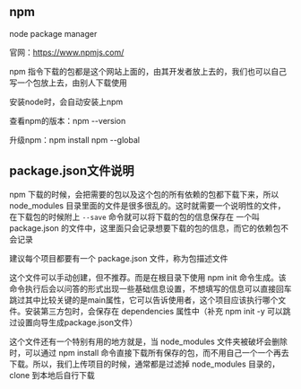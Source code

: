 ## npm

node package manager

官网：https://www.npmjs.com/

npm 指令下载的包都是这个网站上面的，由其开发者放上去的，我们也可以自己写一个包放上去，由别人下载使用

安装node时，会自动安装上npm

查看npm的版本：npm --version

升级npm：npm install npm --global

## package.json文件说明

npm 下载的时候，会把需要的包以及这个包的所有依赖的包都下载下来，所以 node_modules 目录里面的文件是很多很乱的。这时就需要一个说明性的文件，在下载包的时候附上 `--save` 命令就可以将下载的包的信息保存在 一个叫 package.json 的文件中，这里面只会记录想要下载的包的信息，而它的依赖包不会记录

建议每个项目都要有一个 package.json 文件，称为包描述文件

这个文件可以手动创建，但不推荐。而是在根目录下使用 npm init 命令生成。该命令执行后会以问答的形式出现一些基础信息设置，不想填写的信息可以直接回车跳过其中比较关键的是main属性，它可以告诉使用者，这个项目应该执行哪个文件。安装第三方包时，会保存在 dependencies 属性中（补充 npm init -y 可以跳过设置向导生成package.json文件） 

这个文件还有一个特别有用的地方就是，当 node_modules 文件夹被破坏会删除时，可以通过 npm install 命令直接下载所有保存的包，而不用自己一个一个再去下载。所以，我们上传项目的时候，通常都是过滤掉 node_modules 目录的，clone 到本地后自行下载